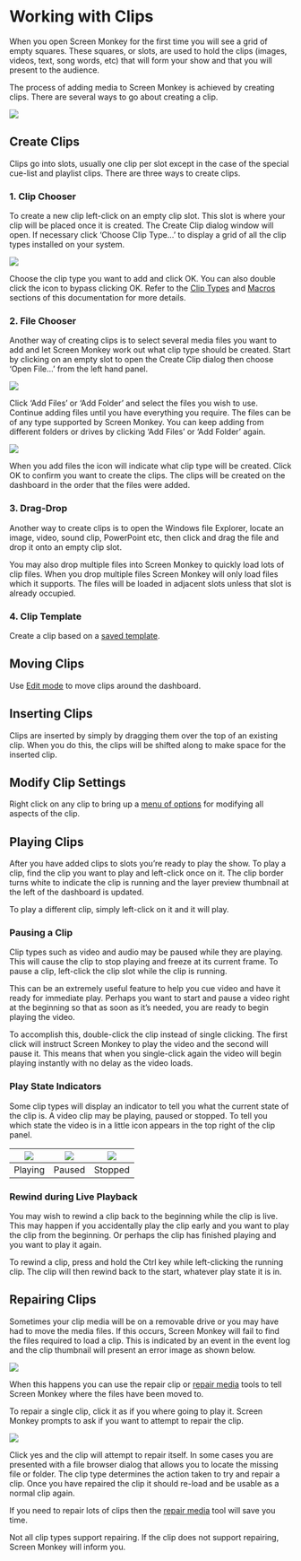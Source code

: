 # Working with Clips

When you open Screen Monkey for the first time you will see a grid of empty squares. These squares, or slots, are used to hold the clips (images, videos, text, song words, etc) that will form your show and that you will present to the audience.

The process of adding media to Screen Monkey is achieved by creating clips. There are several ways to go about creating a clip.

![](../../images/dashboard-empty-grid.png)

## Create Clips
Clips go into slots, usually one clip per slot except in the case of the special cue-list and playlist clips. There are three ways to create clips.

### 1. Clip Chooser
To create a new clip left-click on an empty clip slot. This slot is where your clip will be placed once it is created. The Create Clip dialog window will open. If necessary click ‘Choose Clip Type...’ to display a grid of all the clip types installed on your system. 

![](../../images/clip-chooser.png)

Choose the clip type you want to add and click OK. You can also double click the icon to bypass clicking OK. Refer to the [Clip Types](clipTypes/clipTypes.md) and [Macros](macros/Macros.md) sections of this documentation for more details.

### 2. File Chooser
Another way of creating clips is to select several media files you want to add and let Screen Monkey work out what clip type should be created. Start by clicking on an empty slot to open the Create Clip dialog then choose ‘Open File...’ from the left hand panel. 

![](../../images/clip-chooser-files.png)

Click ‘Add Files’ or ‘Add Folder’ and select the files you wish to use. Continue adding files until you have everything you require. The files can be of any type supported by Screen Monkey. You can keep adding from different folders or drives by clicking ‘Add Files’ or ‘Add Folder’ again.

![](../../images/clip-chooser-files-2.png)

When you add files the icon will indicate what clip type will be created. Click OK to confirm you want to create the clips. The clips will be created on the dashboard in the order that the files were added.

### 3. Drag-Drop
Another way to create clips is to open the Windows file Explorer, locate an image, video, sound clip, PowerPoint etc, then click and drag the file and drop it onto an empty clip slot.

You may also drop multiple files into Screen Monkey to quickly load lots of clip files. When you drop multiple files Screen Monkey will only load files which it supports. The files will be loaded in adjacent slots unless that slot is already occupied.

### 4. Clip Template
Create a clip based on a [saved template](clipSettings/exportClipTemplate.md).

## Moving Clips
Use [Edit mode](toolbar/edit.md) to move clips around the dashboard.

## Inserting Clips
Clips are inserted by simply by dragging them over the top of an existing clip. When you do this, the clips will be shifted along to make space for the inserted clip.

## Modify Clip Settings
Right click on any clip to bring up a [menu of options](clipSettings/clipSettings.md) for modifying all aspects of the clip.

## Playing Clips
After you have added clips to slots you’re ready to play the show. To play a clip, find the clip you want to play and left-click once on it. The clip border turns white to indicate the clip is running and the layer preview thumbnail at the left of the dashboard is updated.

To play a different clip, simply left-click on it and it will play.

### Pausing a Clip
Clip types such as video and audio may be paused while they are playing. This will cause the clip to stop playing and freeze at its current frame. To pause a clip, left-click the clip slot while the clip is running.

This can be an extremely useful feature to help you cue video and have it ready for immediate play. Perhaps you want to start and pause a video right at the beginning so that as soon as it’s needed, you are ready to begin playing the video.

To accomplish this, double-click the clip instead of single clicking. The first click will instruct Screen Monkey to play the video and the second will pause it. This means that when you single-click again the video will begin playing instantly with no delay as the video loads.

### Play State Indicators
Some clip types will display an indicator to tell you what the current state of the clip is. A video clip may be playing, paused or stopped. To tell you which state the video is in a little icon appears in the top right of the clip panel.

|![](../../images/clip-video-play.png)|![](../../images/clip-video-pause.png)|![](../../images/clip-video-stop.png)|
|:-:|:-:|:-:|
|Playing|Paused|Stopped|

### Rewind during Live Playback
You may wish to rewind a clip back to the beginning while the clip is live. This may happen if you accidentally play the clip early and you want to play the clip from the beginning. Or perhaps the clip has finished playing and you want to play it again.

To rewind a clip, press and hold the Ctrl key while left-clicking the running clip. The clip will then rewind back to the start, whatever play state it is in.

## Repairing Clips
Sometimes your clip media will be on a removable drive or you may have had to move the media files. If this occurs, Screen Monkey will fail to find the files required to load a clip. This is indicated by an event in the event log and the clip thumbnail will present an error image as shown below.

![](../../images/dashboard-clip-redcross.PNG)

When this happens you can use the repair clip or [repair media](toolbar/open.md#repair-media) tools to tell Screen Monkey where the files have been moved to.

To repair a single clip, click it as if you where going to play it. Screen Monkey prompts to ask if you want to attempt to repair the clip.

![](../../images/repair-clip-message.png)

Click yes and the clip will attempt to repair itself. In some cases you are presented with a file browser dialog that allows you to locate the missing file or folder. The clip type determines the action taken to try and repair a clip. Once you have repaired the clip it should re-load and be usable as a normal clip again. 

If you need to repair lots of clips then the [repair media](toolbar/open.md#repair-media) tool will save you time.

Not all clip types support repairing. If the clip does not support repairing, Screen Monkey will inform you.
